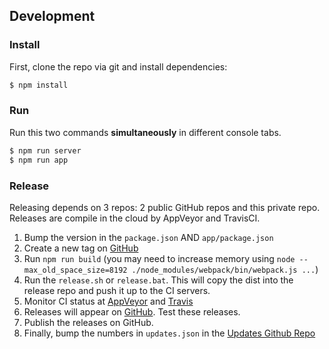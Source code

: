 ## Development

### Install

First, clone the repo via git and install dependencies:

```bash
$ npm install
```

### Run

Run this two commands __simultaneously__ in different console tabs.

```bash
$ npm run server
$ npm run app
```

### Release
Releasing depends on 3 repos: 2 public GitHub repos and this private repo. Releases are compile in the cloud by AppVeyor and TravisCI.

1. Bump the version in the `package.json` AND `app/package.json`
2. Create a new tag on [GitHub](https://github.com/Stemn/Stemn-Desktop/releases)
3. Run `npm run build` (you may need to increase memory using `node --max_old_space_size=8192 ./node_modules/webpack/bin/webpack.js ...`)
4. Run the `release.sh` or `release.bat`. This will copy the dist into the release repo and push it up to the CI servers.
5. Monitor CI status at [AppVeyor](https://ci.appveyor.com/project/MrBlenny/stemn-desktop) and [Travis](https://travis-ci.org/Stemn/Stemn-Desktop)
6. Releases will appear on [GitHub](https://github.com/Stemn/Stemn-Desktop/releases). Test these releases.
7. Publish the releases on GitHub.
8. Finally, bump the numbers in `updates.json` in the [Updates Github Repo](https://github.com/Stemn/Stemn-Desktop)
